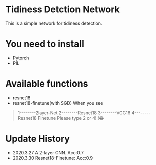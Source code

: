 # Tidiness Detction Network
This is a simple network for tidiness detection.
# You need to install
* Pytorch
* PIL
# Available functions
* resnet18
* resnet18-finetune(with SGD)
When you see 
> 1--------2layer-Net
> 2--------Resnet18
> 3--------VGG16
> 4--------Resnet18 Finetune
Please type 2 or 4!!!😂
# Update History
* 2020.3.27 A 2-layer CNN. Acc:0.7
* 2020.3.30 Resnet18-Finetune: Acc:0.9
